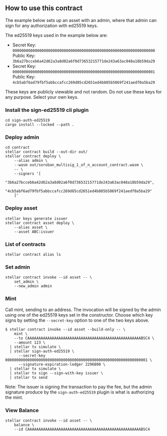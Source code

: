 
## How to use this contract

The example below sets up an asset with an admin, where that admin can sign for any authorization with ed25519 keys.

The ed25519 keys used in the example below are:

- Secret Key: `0000000000000000000000000000000000000000000000000000000000000000`  
  Public Key: `3b6a27bcceb6a42d62a3a8d02a6f0d73653215771de243a63ac048a18b59da29`
- Secret Key: `0000000000000000000000000000000000000000000000000000000000000001`  
  Public Key: `4cb5abf6ad79fbf5abbccafcc269d85cd2651ed4b885b5869f241aedf0a5ba29`

These keys are publicly viewable and not random. Do not use these keys for any purpose. Select your own keys.

### Install the sign-ed25519 cli plugin

```
cd sign-auth-ed25519
cargo install --locked --path .
```

### Deploy admin

```
cd contract
stellar contract build --out-dir out/
stellar contract deploy \
    --alias admin \
    --wasm out/soroban_multisig_1_of_n_account_contract.wasm \
    -- \
    --signers '[
      "3b6a27bcceb6a42d62a3a8d02a6f0d73653215771de243a63ac048a18b59da29",
      "4cb5abf6ad79fbf5abbccafcc269d85cd2651ed4b885b5869f241aedf0a5ba29"
    ]'
```

### Deploy asset

```
stellar keys generate issuer
stellar contract asset deploy \
    --alias asset \
    --asset ABC:issuer
```

### List of contracts

```
stellar contract alias ls
```

### Set admin

```
stellar contract invoke --id asset -- \
    set_admin \
    --new_admin admin
```

### Mint

Call mint, sending to an address. The invocation will be signed by the admin using one of the ed25519 keys set in the constructor. Choose which key signs by setting the `--secret-key` option to one of the two keys above.

```
$ stellar contract invoke --id asset --build-only -- \
    mint \
    --to CAAAAAAAAAAAAAAAAAAAAAAAAAAAAAAAAAAAAAAAAAAAAAAAAAAABSC4 \
    --amount 123 \
  | stellar tx simulate \
  | stellar sign-auth-ed25519 \
      --secret-key 0000000000000000000000000000000000000000000000000000000000000001 \
      --signature-expiration-ledger 2296800 \
  | stellar tx simulate \
  | stellar tx sign --sign-with-key issuer \
  | stellar tx send
```

Note: The issuer is signing the transaction to pay the fee, but the admin signature produce by the `sign-auth-ed25519` plugin is what is authorizing the mint.

### View Balance

```
stellar contract invoke --id asset -- \
    balance \
    --id CAAAAAAAAAAAAAAAAAAAAAAAAAAAAAAAAAAAAAAAAAAAAAAAAAAABSC4
```
